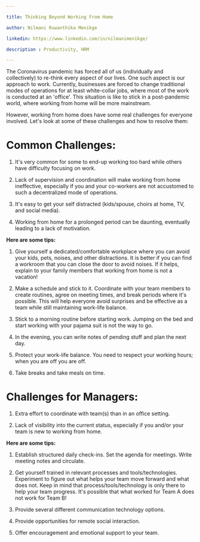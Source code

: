 ```yaml
---

title: Thinking Beyond Working From Home

author: Nilmani Ruwanthika Menikge

linkedin: https://www.linkedin.com/in/nilmanimenikge/

description : Productivity, HRM

---
```



The Coronavirus pandemic has forced all of us (individually and collectively) to
re-think every aspect of our lives. One such aspect is our approach to work.
Currently, businesses are forced to change traditional modes of operations for
at least white-collar jobs, where most of the work is conducted at an 'office'.
This situation is like to stick in a post-pandemic world, where working from
home will be more mainstream.

However, working from home does have some real challenges for everyone involved.
Let's look at some of these challenges and how to resolve them:

# Common Challenges:

1. It's very common for some to end-up working too hard while others have
difficulty focusing on work.

2. Lack of supervision and coordination will make working from home ineffective,
especially if you and your co-workers are not accustomed to such a decentralized
mode of operations.

3. It's easy to get your self distracted (kids/spouse, choirs at home, TV, and
social media).

4. Working from home for a prolonged period can be daunting, eventually leading
to a lack of motivation.

**Here are some tips:**

1. Give yourself a dedicated/comfortable workplace where you can avoid your
kids, pets, noises, and other distractions. It is better if you can find a
workroom that you can close the door to avoid noises. If it helps, explain to
your family members that working from home is not a vacation!

2. Make a schedule and stick to it. Coordinate with your team members to create
routines, agree on meeting times, and break periods where it's possible. This
will help everyone avoid surprises and be effective as a team while still
maintaining work-life balance.

3. Stick to a morning routine before starting work. Jumping on the bed and start
working with your pajama suit is not the way to go.

4. In the evening, you can write notes of pending stuff and plan the next day.

5. Protect your work-life balance. You need to respect your working hours; when
you are off you are off.

6. Take breaks and take meals on time.

# Challenges for Managers:

1. Extra effort to coordinate with team(s) than in an office setting.

2. Lack of visibility into the current status, especially if you and/or your
team is new to working from home.

**Here are some tips:**

1. Establish structured daily check-ins. Set the agenda for meetings. Write
meeting notes and circulate.

2. Get yourself trained in relevant processes and tools/technologies. Experiment
to figure out what helps your team move forward and what does not. Keep in mind
that process/tools/technology is only there to help your team progress. It's
possible that what worked for Team A does not work for Team B!

3. Provide several different communication technology options.

4. Provide opportunities for remote social interaction.

5. Offer encouragement and emotional support to your team.


